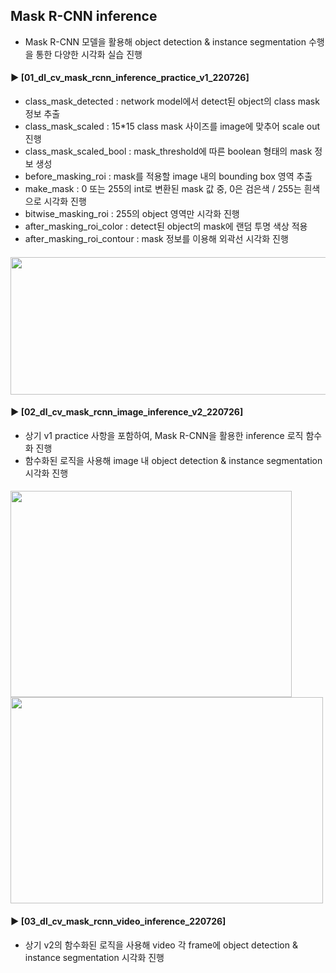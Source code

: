 ####
## Mask R-CNN inference  
- Mask R-CNN 모델을 활용해 object detection & instance segmentation 수행을 통한 다양한 시각화 실습 진행  
####
#### ► [01_dl_cv_mask_rcnn_inference_practice_v1_220726]  
- class_mask_detected : network model에서 detect된 object의 class mask 정보 추출  
- class_mask_scaled : 15*15 class mask 사이즈를 image에 맞추어 scale out 진행  
- class_mask_scaled_bool : mask_threshold에 따른 boolean 형태의 mask 정보 생성  
- before_masking_roi : mask를 적용할 image 내의 bounding box 영역 추출  
- make_mask : 0 또는 255의 int로 변환된 mask 값 중, 0은 검은색 / 255는 흰색으로 시각화 진행  
- bitwise_masking_roi : 255의 object 영역만 시각화 진행  
- after_masking_roi_color : detect된 object의 mask에 랜덤 투명 색상 적용  
- after_masking_roi_contour : mask 정보를 이용해 외곽선 시각화 진행  
####
<img src="https://user-images.githubusercontent.com/109773795/184458888-92877b9e-7c83-4794-bf32-17e33f41a7f1.png" width="960" height="220"/>

####
#### ► [02_dl_cv_mask_rcnn_image_inference_v2_220726]  
- 상기 v1 practice 사항을 포함하여, Mask R-CNN을 활용한 inference 로직 함수화 진행  
- 함수화된 로직을 사용해 image 내 object detection & instance segmentation 시각화 진행  
####
<img src="https://user-images.githubusercontent.com/109773795/184459195-dd5f3a43-ba2f-4542-98ab-54db7f0f90ed.png" width="450" height="330"/><img src="https://user-images.githubusercontent.com/109773795/184459199-0aa754e2-4e52-41ca-bbae-a1f7e6dc6b54.png" width="500" height="330"/>

####
#### ► [03_dl_cv_mask_rcnn_video_inference_220726]  
- 상기 v2의 함수화된 로직을 사용해 video 각 frame에 object detection & instance segmentation 시각화 진행  
####
